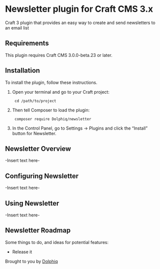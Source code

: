 # Newsletter plugin for Craft CMS 3.x

Craft 3 plugin that provides an easy way to create and send newsletters to an email list

## Requirements

This plugin requires Craft CMS 3.0.0-beta.23 or later.

## Installation

To install the plugin, follow these instructions.

1. Open your terminal and go to your Craft project:

        cd /path/to/project

2. Then tell Composer to load the plugin:

        composer require Dolphiq/newsletter

3. In the Control Panel, go to Settings → Plugins and click the “Install” button for Newsletter.

## Newsletter Overview

-Insert text here-

## Configuring Newsletter

-Insert text here-

## Using Newsletter

-Insert text here-

## Newsletter Roadmap

Some things to do, and ideas for potential features:

* Release it

Brought to you by [Dolphiq](https://dolphiq.nl)
